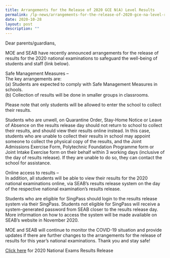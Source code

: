 ```yaml
---
title: Arrangements for the Release of 2020 GCE N(A) Level Results
permalink: /lp-news/arrangements-for-the-release-of-2020-gce-na-level-results/
date: 2020-10-28
layout: post
description: ""
---
```

Dear parents/guardians,

MOE and SEAB have recently announced arrangements for the release of results for the 2020 national examinations to safeguard the well-being of students and staff (link below).

Safe Management Measures –  
The key arrangements are:  
(a) Students are expected to comply with Safe Management Measures in schools.  
(b) Collection of results will be done in smaller groups in classrooms.

Please note that only students will be allowed to enter the school to collect their results.

Students who are unwell, on Quarantine Order, Stay-Home Notice or Leave of Absence on the results release day should not return to school to collect their results, and should view their results online instead. In this case, students who are unable to collect their results in school may appoint someone to collect the physical copy of the results, and the Joint Admissions Exercise Form, Polytechnic Foundation Programme form or Joint Intake Exercise form on their behalf within 3 working days (inclusive of the day of results release). If they are unable to do so, they can contact the school for assistance.

Online access to results –  
In addition, all students will be able to view their results for the 2020 national examinations online, via SEAB’s results release system on the day of the respective national examination’s results release.

Students who are eligible for SingPass should login to the results release system via their SingPass. Students not eligible for SingPass will receive a system-generated password from SEAB closer to the results release day. More information on how to access the system will be made available on SEAB’s website in November 2020.

MOE and SEAB will continue to monitor the COVID-19 situation and provide updates if there are further changes to the arrangements for the release of results for this year’s national examinations. Thank you and stay safe!

[Click here](https://go.gov.sg/resultsrelease2020) for 2020 National Exams Results Release